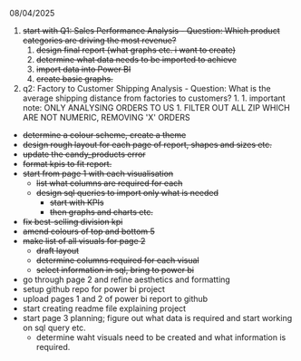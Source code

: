 08/04/2025
1. ~~start with Q1: Sales Performance Analysis - Question: Which product categories are driving the most revenue?~~
	1. ~~design final report (what graphs etc. i want to create)~~
	2. ~~determine what data needs to be imported to achieve~~
	3. ~~import data into Power BI~~
	4. ~~create basic graphs.~~
2. q2: Factory to Customer Shipping Analysis - Question: What is the average shipping distance from factories to customers?
	1. 
		1. important note: ONLY ANALYSING ORDERS TO US
			1. FILTER OUT ALL ZIP WHICH ARE NOT NUMERIC, REMOVING 'X' ORDERS


- ~~determine a colour scheme, create a theme~~
- ~~design rough layout for each page of report, shapes and sizes etc.~~
- ~~update the candy_products error~~
- ~~format kpis to fit report.~~
- ~~start from page 1 with each visualisation~~
	- ~~list what columns are required for each~~
	- ~~design sql queries to import only what is needed~~
		- ~~start with KPIs~~
		- ~~then graphs and charts etc.~~
- ~~fix best-selling division kpi~~
- ~~amend colours of top and bottom 5~~
- ~~make list of all visuals for page 2~~
	- ~~draft layout~~
	- ~~determine columns required for each visual~~
	- ~~select information in sql, bring to power bi~~
- go through page 2 and refine aesthetics and formatting
- setup github repo for power bi project
- upload pages 1 and 2 of power bi report to github
- start creating readme file explaining project
- start page 3 planning; figure out what data is required and start working on sql query etc.
	- determine waht visuals need to be created and what information is required.